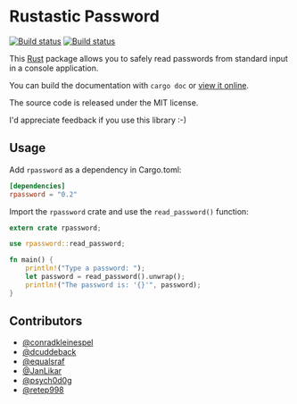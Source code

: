 # Rustastic Password

[![Build status](https://travis-ci.org/conradkleinespel/rustastic-password.svg?branch=master)](https://travis-ci.org/conradkleinespel/rustastic-password)
[![Build status](https://ci.appveyor.com/api/projects/status/812odw3tw6oec5sw/branch/master?svg=true)](https://ci.appveyor.com/project/conradkleinespel/rustastic-password/branch/master)

This [Rust](http://www.rust-lang.org/) package allows you to safely read
passwords from standard input in a console application.

You can build the documentation with `cargo doc` or [view it online](https://conradk.com/docs/rustastic-password/).

The source code is released under the MIT license.

I'd appreciate feedback if you use this library :-)

## Usage

Add `rpassword` as a dependency in Cargo.toml:

```toml
[dependencies]
rpassword = "0.2"
```

Import the `rpassword` crate and use the `read_password()` function:

```rust
extern crate rpassword;

use rpassword::read_password;

fn main() {
    println!("Type a password: ");
    let password = read_password().unwrap();
    println!("The password is: '{}'", password);
}
```

## Contributors

* [@conradkleinespel](https://github.com/conradkleinespel)
* [@dcuddeback](https://github.com/dcuddeback)
* [@equalsraf](https://github.com/equalsraf)
* [@JanLikar](https://github.com/JanLikar)
* [@psych0d0g](https://github.com/psych0d0g)
* [@retep998](https://github.com/retep998)
